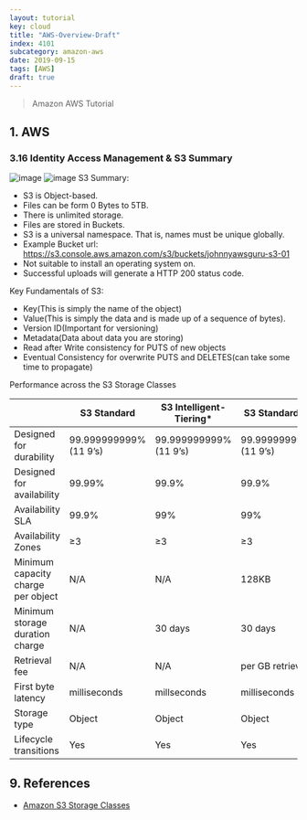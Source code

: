 ```yaml
---
layout: tutorial
key: cloud
title: "AWS-Overview-Draft"
index: 4101
subcategory: amazon-aws
date: 2019-09-15
tags: [AWS]
draft: true
---
```


> Amazon AWS Tutorial

## 1. AWS


### 3.16 Identity Access Management & S3 Summary
![image](/assets/images/note/9551/3-16-s3-exam-tips-1.png)
![image](/assets/images/note/9551/3-16-s3-exam-tips-2.png)
S3 Summary:
* S3 is Object-based.
* Files can be form 0 Bytes to 5TB.
* There is unlimited storage.
* Files are stored in Buckets.
* S3 is a universal namespace. That is, names must be unique globally.
* Example Bucket url: https://s3.console.aws.amazon.com/s3/buckets/johnnyawsguru-s3-01
* Not suitable to install an operating system on.
* Successful uploads will generate a HTTP 200 status code.

Key Fundamentals of S3:
* Key(This is simply the name of the object)
* Value(This is simply the data and is made up of a sequence of bytes).
* Version ID(Important for versioning)
* Metadata(Data about data you are storing)
* Read after Write consistency for PUTS of new objects
* Eventual Consistency for overwrite PUTS and DELETES(can take some time to propagate)

Performance across the S3 Storage Classes

||S3 Standard|S3 Intelligent-Tiering*|S3 Standard-IA|S3 One Zone-IA|S3 Glacier|S3 Glacier Deep Archive|
|-|----------|-----------------------|--------------|---------------|----------|-----------------------|
|Designed for durability|99.999999999% (11 9’s)|99.999999999% (11 9’s)|99.999999999% (11 9’s)|99.999999999% (11 9’s)|99.999999999% (11 9’s)|99.999999999% (11 9’s)|
|Designed for availability|99.99%|99.9%|99.9%|99.5%|99.99%|99.99%|
|Availability SLA|99.9%|99%|99%|99%|99.9%|99.9%|
|Availability Zones|≥3|≥3|≥3|1|≥3|≥3|
|Minimum capacity charge per object|N/A|N/A|128KB|128KB|40KB|40KB|
|Minimum storage duration charge|N/A|30 days|30 days|30 days|90 days|180 days|
|Retrieval fee|N/A|N/A|per GB retrieved|per GB retrieved|per GB retrieved|per GB retrieved|
|First byte latency|milliseconds|millseconds|milliseconds|milliseconds|select minutes or hours|select hours|
|Storage type|Object|Object|Object|Object|Object|Object|
|Lifecycle transitions|Yes|Yes|Yes|Yes|Yes|Yes|


## 9. References
* [Amazon S3 Storage Classes](https://aws.amazon.com/s3/storage-classes/)
